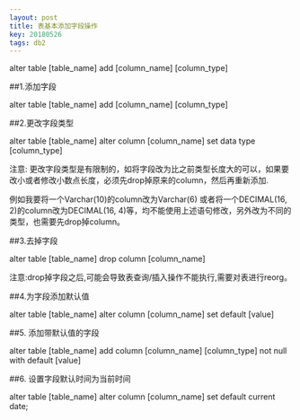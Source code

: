 ```yaml
---
layout: post
title: 表基本添加字段操作
key: 20180526
tags: db2
---
```


alter table [table_name] add [column_name] [column_type]

<!--more-->


##1.添加字段

alter table [table_name] add [column_name] [column_type]

##2.更改字段类型

alter table  [table_name] alter column [column_name] set data type  [column_type]

注意: 更改字段类型是有限制的，如将字段改为比之前类型长度大的可以，如果要改小或者修改小数点长度，必须先drop掉原来的column，然后再重新添加.

例如我要将一个Varchar(10)的column改为Varchar(6) 或者将一个DECIMAL(16, 2)的column改为DECIMAL(16, 4)等，均不能使用上述语句修改，另外改为不同的类型，也需要先drop掉column。

##3.去掉字段

alter table [table_name] drop column [column_name]

注意:drop掉字段之后,可能会导致表查询/插入操作不能执行,需要对表进行reorg。

##4.为字段添加默认值

alter table [table_name] alter column [column_name] set default [value]

##5. 添加带默认值的字段

alter table [table_name] add column [column_name] [column_type] not null with default [value]

##6. 设置字段默认时间为当前时间

alter table [table_name] alter column [column_name] set default  current date;



